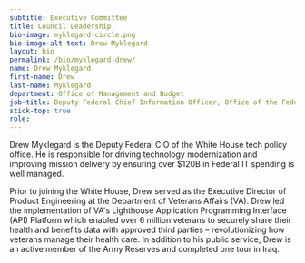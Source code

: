 ```yaml
---
subtitle: Executive Committee
title: Council Leadership
bio-image: myklegard-circle.png
bio-image-alt-text: Drew Myklegard
layout: bio
permalink: /bio/myklegard-drew/
name: Drew Myklegard
first-name: Drew
last-name: Myklegard
department: Office of Management and Budget
job-title: Deputy Federal Chief Information Officer, Office of the Federal Chief Information Officer (OFCIO)
stick-top: true
role: 
---
```


Drew Myklegard is the Deputy Federal CIO of the White House tech policy office. He is responsible for driving technology modernization and improving mission delivery by ensuring over $120B in Federal IT spending is well managed.

Prior to joining the White House, Drew served as the Executive Director of Product Engineering at the Department of Veterans Affairs (VA). Drew led the implementation of VA's Lighthouse Application Programming Interface (API) Platform which enabled over 6 million veterans to securely share their health and benefits data with approved third parties – revolutionizing how veterans manage their health care. In addition to his public service, Drew is an active member of the Army Reserves and completed one tour in Iraq.